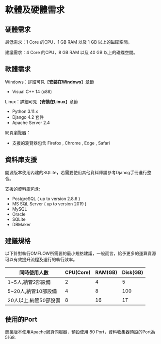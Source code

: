 
# 軟體及硬體需求

## 硬體需求

最低需求：1 Core 的CPU，1 GB RAM 以及 1 GB 以上的磁碟空間。

建議需求：4 Core 的CPU，8 GB RAM 以及 40 GB 以上的磁碟空間。

## 軟體需求

Windows：詳細可見【**安裝在Windows**】章節

* Visual C++ 14 (x86)

Linux：詳細可見【**安裝在Linux**】章節

* Python 3.11.x
* Django 4.2 套件
* Apache Server 2.4

網頁瀏覽器：

* 支援的瀏覽器包含 Firefox , Chrome , Edge , Safari

## 資料庫支援

開源版本使用內建的SQLite，若需要使用其他資料庫請參考Djanog手冊進行整合。

支援的資料庫包含:

* PostgreSQL ( up to version 2.8.6 )
* MS SQL Server ( up to version 2019 )
* MySQL
* Oracle
* SQLite
* DBMaker

## 建議規格

以下針對執行OMFLOW所需要的最小規格建議，一般而言，給予更多的運算資源可以有效提升流程及運行的執行效率。

| 同時使用人數           | CPU(Core) | RAM(GB) | Disk(GB) |
| ---------------------- | --------- | ------- | -------- |
| 1\~5人,納管2部設備     | 2         | 4       | 5        |
| 5\~20人,納管10部設備   | 4         | 8       | 100      |
| 20人以上,納管50部設備  | 8         | 16      | 1T       |

## 使用的Port

商業版本使用Apache網頁伺服器，預設使用 80 Port，資料收集器預設的Port為5168.

